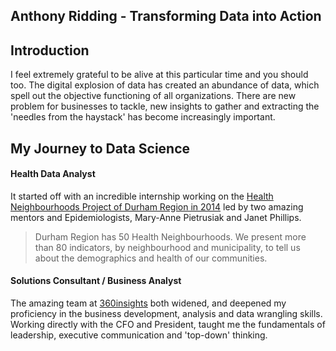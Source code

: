 ## Anthony Ridding - Transforming Data into Action


## Introduction
I feel extremely grateful to be alive at this particular time and you should too. The digital explosion of data has created an abundance of data, which spell out the objective functioning of all organizations. There are new problem for businesses to tackle, new insights to gather and extracting the 'needles from the haystack' has become increasingly important.  


## **My Journey to Data Science**

#### **Health Data Analyst**
It started off with an incredible internship working on the [Health Neighbourhoods Project of Durham Region in 2014](https://www.durham.ca/en/health-and-wellness/health-neighbourhoods.aspx) led by two amazing mentors and Epidemiologists, Mary-Anne Pietrusiak and Janet Phillips. 

> Durham Region has 50 Health Neighbourhoods. We present more than 80 indicators, by neighbourhood and municipality, to tell us about the demographics and health of our communities.


#### **Solutions Consultant / Business Analyst**
The amazing team at [360insights](https://360insights.com/) both widened, and deepened my proficiency in the business development, analysis and data wrangling skills. Working directly with the CFO and President, taught me the fundamentals of leadership, executive communication and 'top-down' thinking. 

